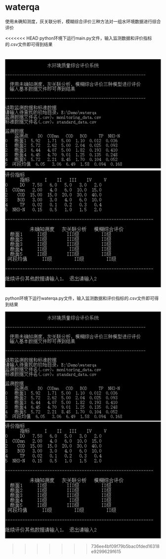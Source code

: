 # waterqa
使用未确知测度，灰关联分析，模糊综合评价三种方法对一组水环境数据进行综合评价

<<<<<<< HEAD
python环境下运行main.py文件，输入监测数据和评价指标的.csv文件即可得到结果

![](imgs/1.png)
![](imgs/2.png)
=======
python环境下运行waterqa.py文件，输入监测数据和评价指标的.csv文件即可得到结果

![](/imgs/1.png)
![](/imgs/2.png)
>>>>>>> 736ee4bf09f79b5bac0fded16318e9299629f615
